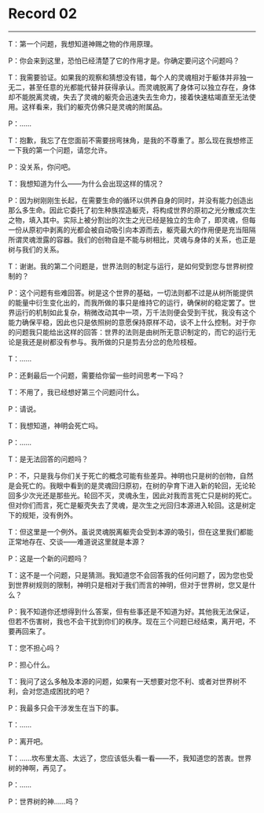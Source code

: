 # Record 02
---
T：第一个问题，我想知道神赐之物的作用原理。

P：你会来到这里，恐怕已经清楚了它的作用才是。你确定要问这个问题吗？

T：我需要验证。如果我的观察和猜想没有错，每个人的灵魂相对于躯体并非独一无二，甚至任意的光都能代替并获得承认。而灵魂脱离了身体可以独立存在，身体却不能脱离灵魂，失去了灵魂的躯壳会迅速失去生命力，接着快速枯竭直至无法使用。这样看来，我们的躯壳仿佛只是灵魂的附属品。

P：……

T：抱歉，我忘了在您面前不需要拐弯抹角，是我的不尊重了。那么现在我想修正一下我的第一个问题，请您允许。

P：没关系，你问吧。

T：我想知道为什么——为什么会出现这样的情况？

P：因为树刚刚生长起，在需要生命的循环以供养自身的同时，并没有能力创造出那么多生命。因此它委托了初生种族捏造躯壳，将构成世界的原初之光分散成次生之物，填入其中。实际上被分割出的次生之光已经是独立的生命了，即灵魂，但每一份从原初中剥离的光都会被自动吸引向本源而去，躯壳最大的作用便是充当阻隔所谓灵魂泄露的容器。我们的创物自是不能与树相比，灵魂与身体的关系，也正是树与我们的关系。

T：谢谢。我的第二个问题是，世界法则的制定与运行，是如何受到您与世界树控制的？

P：这个问题有些难回答。树是这个世界的基础，一切法则都不过是从树所能提供的能量中衍生变化出的，而我所做的事只是维持它的运行，确保树的稳定罢了。世界运行的机制如此复杂，稍微改动其中一项，万千法则便会受到干扰，我没有这个能力确保平稳，因此也只是依照树的意愿保持原样不动，谈不上什么控制。对于你的问题我只能给出这样的回答：世界的法则是由树所无意识制定的，而它的运行无论是我还是树都没有参与。我所做的只是剪去分岔的危险枝桠。

T：……

P：还剩最后一个问题，需要给你留一些时间思考一下吗？

T：不用了，我已经想好第三个问题问什么。

P：请说。

T：我想知道，神明会死亡吗。

P：……

T：是无法回答的问题吗？

P：不，只是我与你们关于死亡的概念可能有些差异。神明也只是树的创物，自然是会死亡的。我眼中看到的是灵魂回归原初，在树的孕育下进入新的轮回，无论轮回多少次光还是那些光。轮回不灭，灵魂永生，因此对我而言死亡只是树的死亡。但对你们而言，死亡是躯壳失去了灵魂，是次生之光回归本源进入轮回。这是树定下的规矩，没有例外。

T：但这里是一个例外。虽说灵魂脱离躯壳会受到本源的吸引，但在这里我们都能正常地存在、交谈——难道说这里就是本源？

P：这是一个新的问题吗？

T：这不是一个问题，只是猜测。我知道您不会回答我的任何问题了，因为您也受到世界树规则的限制，神明只是相对于我们而言的神明，但对于世界树，您又是什么？

P：我不知道你还想得到什么答案，但有些事还是不知道为好。其他我无法保证，但若不伤害树，我也不会干扰到你们的秩序。现在三个问题已经结束，离开吧，不要再回来了。

T：您不担心吗？

P：担心什么。

T：我问了这么多触及本源的问题，如果有一天想要对您不利、或者对世界树不利，会对您造成困扰的吧？

P：我最多只会干涉发生在当下的事。

T：……

P：离开吧。

T：……坎布里太高、太远了，您应该低头看一看——不，我知道您的苦衷。世界树的神啊，再见了。

P：……

P：世界树的神……吗？
